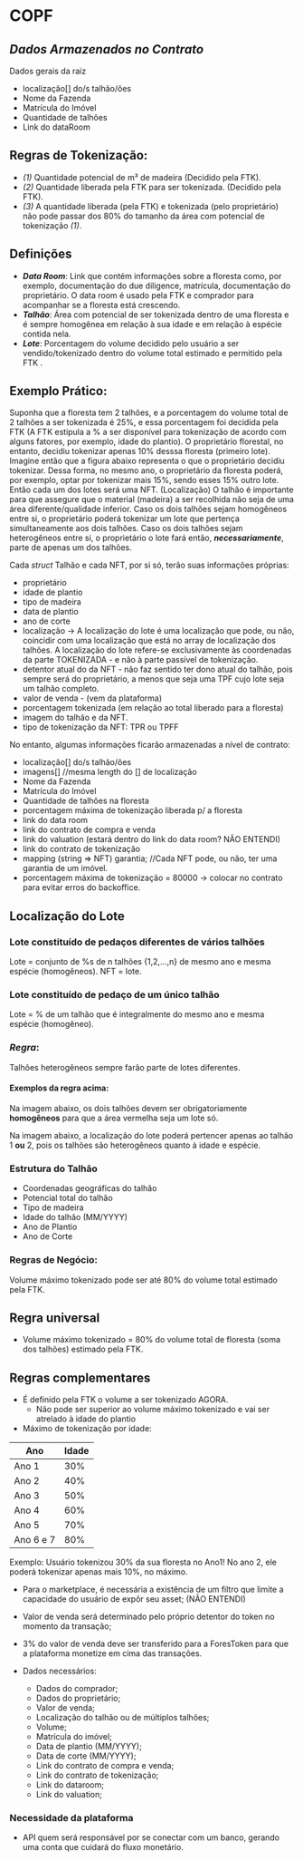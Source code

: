 # COPF
## _Dados Armazenados no Contrato_
Dados gerais da raiz
* localização[] do/s talhão/ões
* Nome da Fazenda
* Matrícula do Imóvel
* Quantidade de talhões
* Link do dataRoom

## Regras de Tokenização:
* _(1)_ Quantidade potencial de m³ de madeira (Decidido pela FTK). 
* _(2)_ Quantidade liberada pela FTK para ser tokenizada. (Decidido pela FTK).
* _(3)_ A quantidade liberada (pela FTK) e tokenizada (pelo proprietário) não pode passar dos 80% do tamanho da área com potencial de tokenização _(1)_.

## Definições
* **_Data Room_**: Link que contém informações sobre a floresta como, por exemplo, documentação do due diligence, matrícula, documentação do proprietário. O data room é usado pela FTK e comprador para acompanhar se a floresta está crescendo.
* **_Talhão_**: Área com potencial de ser tokenizada dentro de uma floresta e é sempre homogênea em relação à sua idade e em relação à espécie contida nela.
* **_Lote_**: Porcentagem do volume decidido pelo usuário a ser vendido/tokenizado dentro do volume total estimado e permitido pela FTK . 

## Exemplo Prático:
Suponha que a floresta tem 2 talhões, e a porcentagem do volume total de 2 talhões a ser tokenizada é 25%, e essa porcentagem foi decidida pela FTK (A FTK estipula a % a ser disponível para tokenização de acordo com alguns fatores, por exemplo, idade do plantio). O proprietário florestal, no entanto, decidiu tokenizar apenas 10% desssa floresta (primeiro lote). Imagine então que a figura abaixo representa o que o proprietário decidiu tokenizar. Dessa forma, no mesmo ano, o proprietário da floresta poderá, por exemplo, optar por tokenizar mais 15%, sendo esses 15% outro lote. Então cada um dos lotes será uma NFT. (Localização) O talhão é importante para que assegure que o material (madeira) a ser recolhida não seja de uma área diferente/qualidade inferior. Caso os dois talhões sejam homogêneos entre si, o proprietário poderá tokenizar um lote que pertença simultaneamente aos dois talhões. Caso os dois talhões sejam heterogêneos entre si,  o proprietário o lote fará então, **_necessariamente_**, parte de apenas um dos talhões.

Cada _struct_ Talhão e cada NFT, por si só, terão suas informações próprias: 
* proprietário
* idade de plantio
* tipo de madeira
* data de plantio
* ano de corte
* localização -> A localização do lote é uma localização que pode, ou não, coincidir com uma localização que está no array de localização dos talhões. A localização do lote refere-se exclusivamente às coordenadas da parte TOKENIZADA - e não à parte passível de tokenização.
* detentor atual do da NFT - não faz sentido ter dono atual do talhão, pois sempre será do proprietário, a menos que seja uma TPF cujo lote seja um talhão completo.
* valor de venda - (vem da plataforma)
* porcentagem tokenizada (em relação ao total liberado para a floresta)
* imagem do talhão e da NFT.
* tipo de tokenização da NFT: TPR ou TPFF 

No entanto, algumas informações ficarão armazenadas a nível de contrato:

* localização[] do/s talhão/ões
* imagens[] //mesma length do [] de localização
* Nome da Fazenda
* Matrícula do Imóvel
* Quantidade de talhões na floresta
* porcentagem máxima de tokenização liberada p/ a floresta 
* link do data room
* link do contrato de compra e venda
* link do valuation (estará dentro do link do data room? NÃO ENTENDI)
* link do contrato de tokenização
* mapping (string => NFT) garantia; //Cada NFT pode, ou não, ter uma garantia de um imóvel.
* porcentagem máxima de tokenização = 80000 -> colocar no contrato para evitar erros do backoffice.

## Localização do Lote
### Lote constituído de pedaços diferentes de vários talhões 
Lote = conjunto de %s de n talhões {1,2,...,n} de mesmo ano e mesma espécie (homogêneos).
NFT = lote. 

### Lote constituído de pedaço de um único talhão
Lote = % de um talhão que é integralmente do mesmo ano e mesma espécie (homogêneo).

### _Regra_: 
Talhões heterogêneos sempre farão parte de lotes diferentes.
#### Exemplos da regra acima:
Na imagem abaixo, os dois talhões devem ser obrigatoriamente **homogêneos** para que a área vermelha seja um lote só.

Na imagem abaixo, a localização do lote poderá pertencer apenas ao talhão 1 **ou** 2, pois os talhões são heterogêneos quanto à idade e espécie.

### Estrutura do Talhão
* Coordenadas geográficas do talhão
* Potencial total do talhão
* Tipo de madeira
* Idade do talhão (MM/YYYY)
* Ano de Plantio
* Ano de Corte

### Regras de Negócio:
Volume máximo tokenizado pode ser até 80% do volume total estimado pela FTK.

## Regra universal

- Volume máximo tokenizado = 80% do volume total de floresta (soma dos talhões) estimado pela FTK.

## Regras complementares

- É definido pela FTK o volume a ser tokenizado AGORA.
    - Não pode ser superior ao volume máximo tokenizado e vai ser atrelado à idade do plantio
- Máximo de tokenização por idade:

| Ano | Idade |
| ------ | ------ |
| Ano 1  | 30% |
| Ano 2 | 40% |
| Ano 3 | 50% |
| Ano 4 | 60% |
| Ano 5 | 70% |
| Ano 6 e 7 | 80% |
 Exemplo:
 Usuário tokenizou 30% da sua floresta no Ano1! No ano 2, ele poderá tokenizar apenas mais 10%, no máximo.
        
- Para o marketplace, é necessária a existência de um filtro que limite a capacidade do usuário de expôr seu asset; (NÃO ENTENDI)
- Valor de venda será determinado pelo próprio detentor do token no momento da transação;
- 3% do valor de venda deve ser transferido para a ForesToken para que a plataforma monetize em cima das transações.

- Dados necessários:
    - Dados do comprador;
    - Dados do proprietário;
    - Valor de venda;
    - Localização do talhão ou de múltiplos talhões;
    - Volume;
    - Matrícula do imóvel;
    - Data de plantio (MM/YYYY);
    - Data de corte (MM/YYYY);
    - Link do contrato de compra e venda;
    - Link do contrato de tokenização;
    - Link do dataroom;
    - Link do valuation;

### Necessidade da plataforma

- API quem será responsável por se conectar com um banco, gerando uma conta que cuidará do fluxo monetário.



